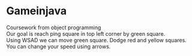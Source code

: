 # Gameinjava
Coursework from object programming<br />
Our goal is reach ping square in top left corner by green square.<br />
Using WSAD we can move green square. Dodge red and yellow squares.<br />
You can change your speed using arrows. <br />
